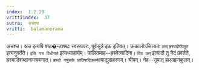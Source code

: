 ```yaml
---
index:  1.2.28
vrittiindex:  37
sutra:  अचश्च
vritti:  balamanorama 
---
```


अचश्च। अच इत्यपि षष्ठ�न्तशब्दः स्वरूपपरः, पूर्वसूत्रे इक इतिवत्। ऊकालोऽजित्यतः `अच्` `ह्रस्वदीर्घप्लुत` इत्यनुवर्तते। `इति यत्र विधीयते` इत्यध्याहार्यम्। फलितमाह--ह्रस्वेत्यादिना। `दिव उत्` इत्यादौ तु नेदं प्रवर्तते, ह्रस्वादिशब्दानामश्रवणात्। `ह्रस्वो नपुंसके प्रातिपादिकस्ये`त्याद्युदाहरणम्। श्रीपम्। नेह--सुपात् ब्राआहृणकुलम्। 

